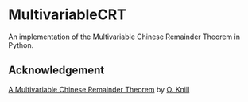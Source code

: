 # MultivariableCRT

An implementation of the Multivariable Chinese Remainder Theorem in Python.

## Acknowledgement

[A Multivariable Chinese Remainder Theorem](https://arxiv.org/pdf/1206.5114.pdf) by [O. Knill](https://scholar.google.co.in/citations?user=JBgNO68AAAAJ&hl=en)
